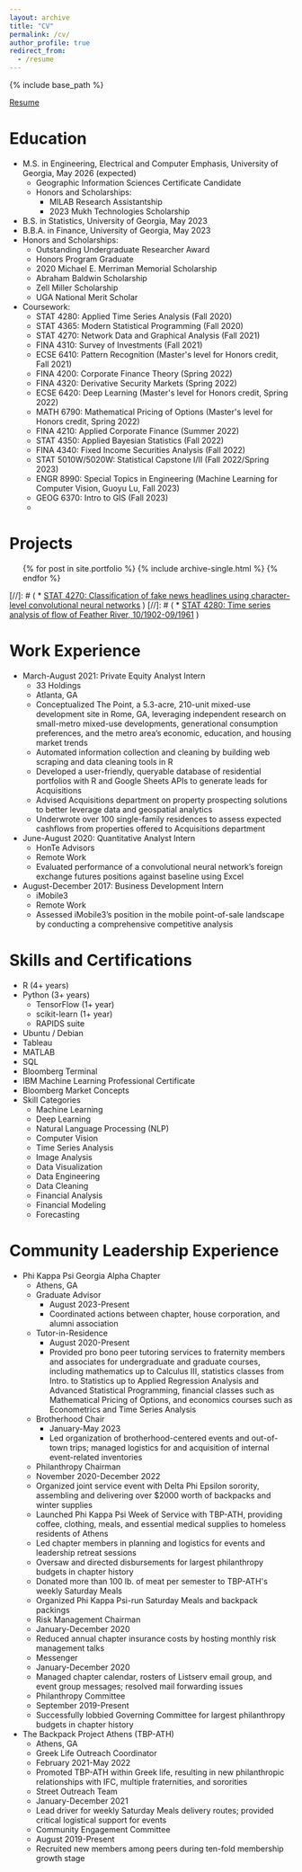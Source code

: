 ```yaml
---
layout: archive
title: "CV"
permalink: /cv/
author_profile: true
redirect_from:
  - /resume
---
```


{% include base_path %}

[Resume](https://github.com/abenecchi/abenecchi.github.io/raw/main/Andrew_Benecchi_Resume.pdf)

Education
======
* M.S. in Engineering, Electrical and Computer Emphasis, University of Georgia, May 2026 (expected)
  * Geographic Information Sciences Certificate Candidate
  * Honors and Scholarships:
    * MILAB Research Assistantship
    * 2023 Mukh Technologies Scholarship
* B.S. in Statistics, University of Georgia, May 2023
* B.B.A. in Finance, University of Georgia, May 2023
* Honors and Scholarships:
  * Outstanding Undergraduate Researcher Award
  * Honors Program Graduate
  * 2020 Michael E. Merriman Memorial Scholarship
  * Abraham Baldwin Scholarship
  * Zell Miller Scholarship
  * UGA National Merit Scholar
* Coursework:
  * STAT 4280: Applied Time Series Analysis (Fall 2020)
  * STAT 4365: Modern Statistical Programming (Fall 2020)
  * STAT 4270: Network Data and Graphical Analysis (Fall 2021)
  * FINA 4310: Survey of Investments (Fall 2021)
  * ECSE 6410: Pattern Recognition (Master's level for Honors credit, Fall 2021)
  * FINA 4200: Corporate Finance Theory (Spring 2022)
  * FINA 4320: Derivative Security Markets (Spring 2022)
  * ECSE 6420: Deep Learning (Master's level for Honors credit, Spring 2022)
  * MATH 6790: Mathematical Pricing of Options (Master's level for Honors credit, Spring 2022)
  * FINA 4210: Applied Corporate Finance (Summer 2022)
  * STAT 4350: Applied Bayesian Statistics (Fall 2022)
  * FINA 4340: Fixed Income Securities Analysis (Fall 2022)
  * STAT 5010W/5020W: Statistical Capstone I/II (Fall 2022/Spring 2023)
  * ENGR 8990: Special Topics in Engineering (Machine Learning for Computer Vision, Guoyu Lu, Fall 2023)
  * GEOG 6370: Intro to GIS (Fall 2023)
  * 

Projects
======
<ul>{% for post in site.portfolio %}
  {% include archive-single.html %}
{% endfor %}</ul>

[//]: # (  *  [STAT 4270: Classification of fake news headlines using character-level convolutional neural networks](https://benecchi.dev/clcnn) )
[//]: # (  *  [STAT 4280: Time series analysis of flow of Feather River, 10/1902-09/1961](https://benecchi.dev/4280Proj) )


Work Experience
======
* March-August 2021: Private Equity Analyst Intern
  * 33 Holdings
  * Atlanta, GA
  * Conceptualized The Point, a 5.3-acre, 210-unit mixed-use development site in Rome, GA, leveraging independent research on small-metro mixed-use developments, generational consumption preferences, and the metro area’s economic, education, and housing market trends
  * Automated information collection and cleaning by building web scraping and data cleaning tools in R
  * Developed a user-friendly, queryable database of residential portfolios with R and Google Sheets APIs to generate leads for Acquisitions
  * Advised Acquisitions department on property prospecting solutions to better leverage data and geospatial analytics
  * Underwrote over 100 single-family residences to assess expected cashflows from properties offered to Acquisitions department
* June-August 2020: Quantitative Analyst Intern
  * HonTe Advisors
  * Remote Work
  * Evaluated performance of a convolutional neural network’s foreign exchange futures positions against baseline using Excel
* August-December 2017: Business Development Intern
  * iMobile3
  * Remote Work
  * Assessed iMobile3’s position in the mobile point-of-sale landscape by conducting a comprehensive competitive analysis 
  
Skills and Certifications
======
* R (4+ years)
* Python (3+ years)
  * TensorFlow (1+ year)
  * scikit-learn (1+ year)
  * RAPIDS suite
* Ubuntu / Debian
* Tableau
* MATLAB
* SQL
* Bloomberg Terminal
* IBM Machine Learning Professional Certificate
* Bloomberg Market Concepts
* Skill Categories
  * Machine Learning
  * Deep Learning
  * Natural Language Processing (NLP)
  * Computer Vision
  * Time Series Analysis
  * Image Analysis
  * Data Visualization
  * Data Engineering
  * Data Cleaning
  * Financial Analysis
  * Financial Modeling
  * Forecasting

Community Leadership Experience
======
* Phi Kappa Psi Georgia Alpha Chapter
  * Athens, GA
  * Graduate Advisor
    * August 2023-Present
    * Coordinated actions between chapter, house corporation, and alumni association
  * Tutor-in-Residence
    * August 2020-Present
    * Provided pro bono peer tutoring services to fraternity members and associates for undergraduate and graduate courses, including mathematics up to Calculus III, statistics classes from Intro. to Statistics up to Applied Regression Analysis and Advanced Statistical Programming, financial classes such as Mathematical Pricing of Options, and economics courses such as Econometrics and Time Series Analysis
  * Brotherhood Chair
    * January-May 2023
    * Led organization of brotherhood-centered events and out-of-town trips; managed logistics for and acquisition of internal event-related inventories
  * Philanthropy Chairman
   * November 2020-December 2022
   * Organized joint service event with Delta Phi Epsilon sorority, assembling and delivering over $2000 worth of backpacks and winter supplies
   * Launched Phi Kappa Psi Week of Service with TBP-ATH, providing coffee, clothing, meals, and essential medical supplies to homeless residents of Athens
   * Led chapter members in planning and logistics for events and leadership retreat sessions
   * Oversaw and directed disbursements for largest philanthropy budgets in chapter history
   * Donated more than 100 lb. of meat per semester to TBP-ATH's weekly Saturday Meals
   * Organized Phi Kappa Psi-run Saturday Meals and backpack packings
  * Risk Management Chairman
   * January-December 2020
   * Reduced annual chapter insurance costs by hosting monthly risk management talks
  * Messenger
   * January-December 2020
   * Managed chapter calendar, rosters of Listserv email group, and event group messages; resolved mail forwarding issues
  * Philanthropy Committee
   * September 2019-Present
   * Successfully lobbied Governing Committee for largest philanthropy budgets in chapter history
* The Backpack Project Athens (TBP-ATH)
  * Athens, GA
  * Greek Life Outreach Coordinator
   * February 2021-May 2022
   * Promoted TBP-ATH within Greek life, resulting in new philanthropic relationships with IFC, multiple fraternities, and sororities
  * Street Outreach Team
   * January-December 2021
   * Lead driver for weekly Saturday Meals delivery routes; provided critical logistical support for events
  * Community Engagement Committee
   * August 2019-Present
   * Recruited new members among peers during ten-fold membership growth stage
